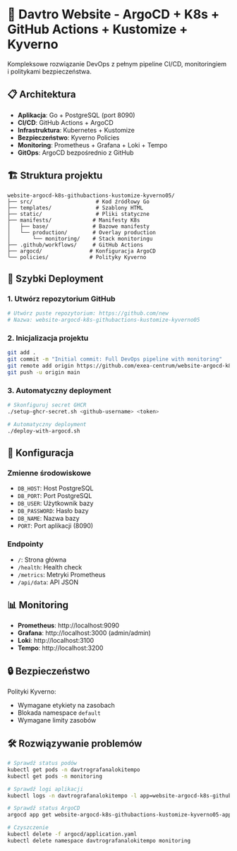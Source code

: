 # 🚀 Davtro Website - ArgoCD + K8s + GitHub Actions + Kustomize + Kyverno

Kompleksowe rozwiązanie DevOps z pełnym pipeline CI/CD, monitoringiem i politykami bezpieczeństwa.

## 📋 Architektura

- **Aplikacja**: Go + PostgreSQL (port 8090)
- **CI/CD**: GitHub Actions + ArgoCD
- **Infrastruktura**: Kubernetes + Kustomize
- **Bezpieczeństwo**: Kyverno Policies
- **Monitoring**: Prometheus + Grafana + Loki + Tempo
- **GitOps**: ArgoCD bezpośrednio z GitHub

## 🏗️ Struktura projektu

```
website-argocd-k8s-githubactions-kustomize-kyverno05/
├── src/                    # Kod źródłowy Go
├── templates/              # Szablony HTML
├── static/                 # Pliki statyczne
├── manifests/             # Manifesty K8s
│   ├── base/              # Bazowe manifesty
│   └── production/        # Overlay production
│       └── monitoring/    # Stack monitoringu
├── .github/workflows/     # GitHub Actions
├── argocd/               # Konfiguracja ArgoCD
└── policies/             # Polityky Kyverno
```

## 🚀 Szybki Deployment

### 1. Utwórz repozytorium GitHub
```bash
# Utwórz puste repozytorium: https://github.com/new
# Nazwa: website-argocd-k8s-githubactions-kustomize-kyverno05
```

### 2. Inicjalizacja projektu
```bash
git add .
git commit -m "Initial commit: Full DevOps pipeline with monitoring"
git remote add origin https://github.com/exea-centrum/website-argocd-k8s-githubactions-kustomize-kyverno05.git
git push -u origin main
```

### 3. Automatyczny deployment
```bash
# Skonfiguruj secret GHCR
./setup-ghcr-secret.sh <github-username> <token>

# Automatyczny deployment
./deploy-with-argocd.sh
```

## 🔧 Konfiguracja

### Zmienne środowiskowe
- `DB_HOST`: Host PostgreSQL
- `DB_PORT`: Port PostgreSQL  
- `DB_USER`: Użytkownik bazy
- `DB_PASSWORD`: Hasło bazy
- `DB_NAME`: Nazwa bazy
- `PORT`: Port aplikacji (8090)

### Endpointy
- `/`: Strona główna
- `/health`: Health check
- `/metrics`: Metryki Prometheus
- `/api/data`: API JSON

## 📊 Monitoring

- **Prometheus**: http://localhost:9090
- **Grafana**: http://localhost:3000 (admin/admin)
- **Loki**: http://localhost:3100
- **Tempo**: http://localhost:3200

## 🔒 Bezpieczeństwo

Polityki Kyverno:
- Wymagane etykiety na zasobach
- Blokada namespace `default`
- Wymagane limity zasobów

## 🛠️ Rozwiązywanie problemów

```bash
# Sprawdź status podów
kubectl get pods -n davtrografanalokitempo
kubectl get pods -n monitoring

# Sprawdź logi aplikacji
kubectl logs -n davtrografanalokitempo -l app=website-argocd-k8s-githubactions-kustomize-kyverno05

# Sprawdź status ArgoCD
argocd app get website-argocd-k8s-githubactions-kustomize-kyverno05-app

# Czyszczenie
kubectl delete -f argocd/application.yaml
kubectl delete namespace davtrografanalokitempo monitoring
```
